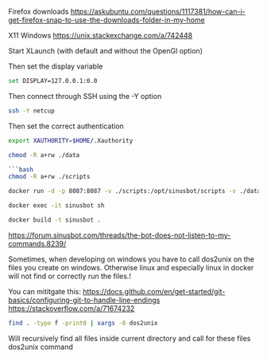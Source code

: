 
Firefox downloads
https://askubuntu.com/questions/1117381/how-can-i-get-firefox-snap-to-use-the-downloads-folder-in-my-home

X11 Windows
https://unix.stackexchange.com/a/742448

Start XLaunch (with default and without the OpenGl option)

Then set the display variable
```bash
set DISPLAY=127.0.0.1:0.0
```

Then connect through SSH using the -Y option
```bash
ssh -Y netcup
```

Then set the correct authentication
```bash
export XAUTHORITY=$HOME/.Xauthority 
```

```bash
chmod -R a+rw ./data

```bash
chmod -R a+rw ./scripts
```

```bash
docker run -d -p 8087:8087 -v ./scripts:/opt/sinusbot/scripts -v ./data:/opt/sinusbot/data -v ./yt-dlp-files:opt/sinusbot/yt-dlp-files:ro --name sinusbot sinusbot
```

```bash
docker exec -it sinusbot sh
```

```bash
docker build -t sinusbot .
```

https://forum.sinusbot.com/threads/the-bot-does-not-listen-to-my-commands.8239/

Sometimes, when developing on windows you have to call dos2unix on the files you create on windows. Otherwise linux
and especially linux in docker will not find or correctly run the files.!

You can mititgate this:
https://docs.github.com/en/get-started/git-basics/configuring-git-to-handle-line-endings
https://stackoverflow.com/a/71674232

```bash
find . -type f -print0 | xargs -0 dos2unix
```
Will recursively find all files inside current directory and call for these files dos2unix command